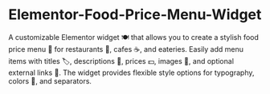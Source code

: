 # Elementor-Food-Price-Menu-Widget
A customizable Elementor widget 🍽️ that allows you to create a stylish food price menu 🥗 for restaurants 🍕, cafes ☕, and eateries. Easily add menu items with titles 🏷️, descriptions 📝, prices 💵, images 📸, and optional external links 🔗. The widget provides flexible style options for typography, colors 🎨, and separators.

